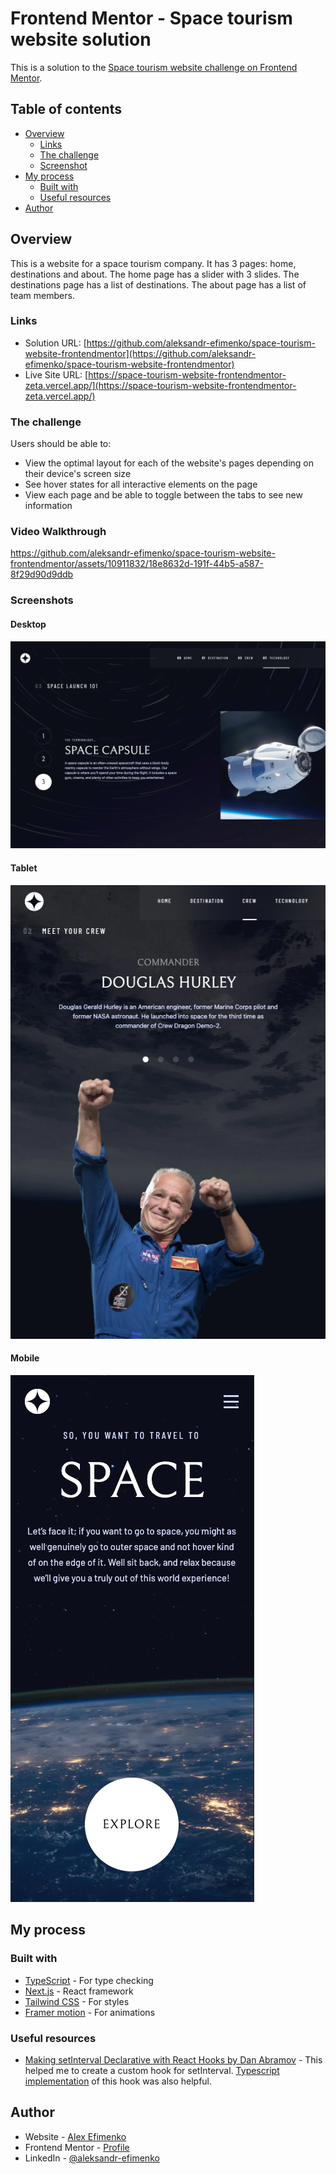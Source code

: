 # Frontend Mentor - Space tourism website solution

This is a solution to the [Space tourism website challenge on Frontend Mentor](https://www.frontendmentor.io/challenges/space-tourism-multipage-website-gRWj1URZ3).

## Table of contents

- [Overview](#overview)
  - [Links](#links)
  - [The challenge](#the-challenge)
  - [Screenshot](#screenshot)
- [My process](#my-process)
  - [Built with](#built-with)
  - [Useful resources](#useful-resources)
- [Author](#author)

## Overview

This is a website for a space tourism company. It has 3 pages: home, destinations and about. The home page has a slider with 3 slides. The destinations page has a list of destinations. The about page has a list of team members.

### Links

- Solution URL: [https://github.com/aleksandr-efimenko/space-tourism-website-frontendmentor](https://github.com/aleksandr-efimenko/space-tourism-website-frontendmentor)
- Live Site URL: [https://space-tourism-website-frontendmentor-zeta.vercel.app/](https://space-tourism-website-frontendmentor-zeta.vercel.app/)

### The challenge

Users should be able to:

- View the optimal layout for each of the website's pages depending on their device's screen size
- See hover states for all interactive elements on the page
- View each page and be able to toggle between the tabs to see new information

### Video Walkthrough

https://github.com/aleksandr-efimenko/space-tourism-website-frontendmentor/assets/10911832/18e8632d-191f-44b5-a587-8f29d90d9ddb

### Screenshots

#### Desktop

![Design prevew for the desktop version](/public/about/screenshot_desktop.png)

#### Tablet

![Design prevew for the tablet version](/public/about/screenshot_tablet.png)

#### Mobile

![Design prevew for the mobile version](/public/about/screenshot_mobile.png)

## My process

### Built with

- [TypeScript](https://www.typescriptlang.org/) - For type checking
- [Next.js](https://nextjs.org/) - React framework
- [Tailwind CSS](https://tailwindcss.com/) - For styles
- [Framer motion](https://www.framer.com/motion/) - For animations

### Useful resources

- [Making setInterval Declarative with React Hooks by Dan Abramov](https://overreacted.io/making-setinterval-declarative-with-react-hooks/) - This helped me to create a custom hook for setInterval.
  [Typescript implementation](https://usehooks-ts.com/react-hook/use-interval) of this hook was also helpful.

## Author

- Website - [Alex Efimenko](https://alexefimenko.com/)
- Frontend Mentor - [Profile](https://www.frontendmentor.io/profile/androidblog)
- LinkedIn - [@aleksandr-efimenko](https://www.linkedin.com/in/aleksandr-efimenko/)
